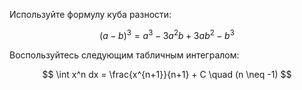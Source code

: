 Используйте формулу куба разности:

$$ (a-b)^3 = a^3 - 3a^2b + 3ab^2 - b^3 $$

Воспользуйтесь следующим табличным интегралом:

$$ \int x^n dx = \frac{x^{n+1}}{n+1} + C \quad (n \neq -1) $$